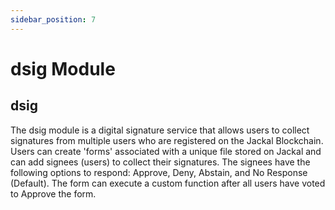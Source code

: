 ```yaml
---
sidebar_position: 7
---
```

# dsig Module

## dsig

The dsig module is a digital signature service that allows users to collect signatures from multiple users who are registered on the Jackal Blockchain. Users can create 'forms' associated with a unique file stored on Jackal and can add signees (users) to collect their signatures. The signees have the following options to respond: Approve, Deny, Abstain, and No Response (Default). The form can execute a custom function after all users have voted to Approve the form.


